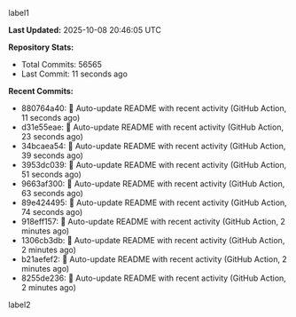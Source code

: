 
label1 
<!-- ACTIVITY_START -->
**Last Updated:** 2025-10-08 20:46:05 UTC

**Repository Stats:**
- Total Commits: 56565
- Last Commit: 11 seconds ago

**Recent Commits:**
- 880764a40: 🤖 Auto-update README with recent activity (GitHub Action, 11 seconds ago)
- d31e55eae: 🤖 Auto-update README with recent activity (GitHub Action, 23 seconds ago)
- 34bcaea54: 🤖 Auto-update README with recent activity (GitHub Action, 39 seconds ago)
- 3953dc039: 🤖 Auto-update README with recent activity (GitHub Action, 51 seconds ago)
- 9663af300: 🤖 Auto-update README with recent activity (GitHub Action, 63 seconds ago)
- 89e424495: 🤖 Auto-update README with recent activity (GitHub Action, 74 seconds ago)
- 918eff157: 🤖 Auto-update README with recent activity (GitHub Action, 2 minutes ago)
- 1306cb3db: 🤖 Auto-update README with recent activity (GitHub Action, 2 minutes ago)
- b21aefef2: 🤖 Auto-update README with recent activity (GitHub Action, 2 minutes ago)
- 8255de236: 🤖 Auto-update README with recent activity (GitHub Action, 2 minutes ago)
<!-- ACTIVITY_END -->

label2
